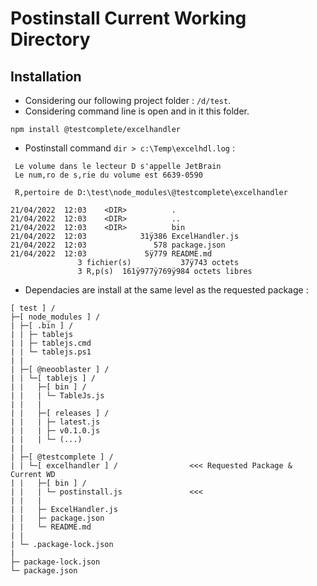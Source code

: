 # Postinstall Current Working Directory


## Installation

- Considering our following project folder : ``/d/test``.
- Considering command line is open and in it this folder.

````
npm install @testcomplete/excelhandler
````

- Postinstall command ``dir > c:\Temp\excelhdl.log`` :

````plaintext
 Le volume dans le lecteur D s'appelle JetBrain
 Le num‚ro de s‚rie du volume est 6639-0590

 R‚pertoire de D:\test\node_modules\@testcomplete\excelhandler

21/04/2022  12:03    <DIR>          .
21/04/2022  12:03    <DIR>          ..
21/04/2022  12:03    <DIR>          bin
21/04/2022  12:03            31ÿ386 ExcelHandler.js
21/04/2022  12:03               578 package.json
21/04/2022  12:03             5ÿ779 README.md
               3 fichier(s)           37ÿ743 octets
               3 R‚p(s)  161ÿ977ÿ769ÿ984 octets libres
````

- Dependacies are install at the same level as the requested package :

````plaintext
[ test ] /
├─[ node_modules ] / 
| ├─[ .bin ] / 
| | ├─ tablejs 
| | ├─ tablejs.cmd 
| | └─ tablejs.ps1 
| | 
| ├─[ @neooblaster ] / 
| | └─[ tablejs ] / 
| |   ├─[ bin ] / 
| |   | └─ TableJs.js 
| |   | 
| |   ├─[ releases ] / 
| |   | ├─ latest.js 
| |   | ├─ v0.1.0.js 
| |   | └─ (...)
| | 
| ├─[ @testcomplete ] /             
| | └─[ excelhandler ] /                <<< Requested Package & Current WD
| |   ├─[ bin ] / 
| |   | └─ postinstall.js               <<< 
| |   | 
| |   ├─ ExcelHandler.js 
| |   ├─ package.json 
| |   └─ README.md 
| | 
| └─ .package-lock.json 
| 
├─ package-lock.json 
└─ package.json 
````